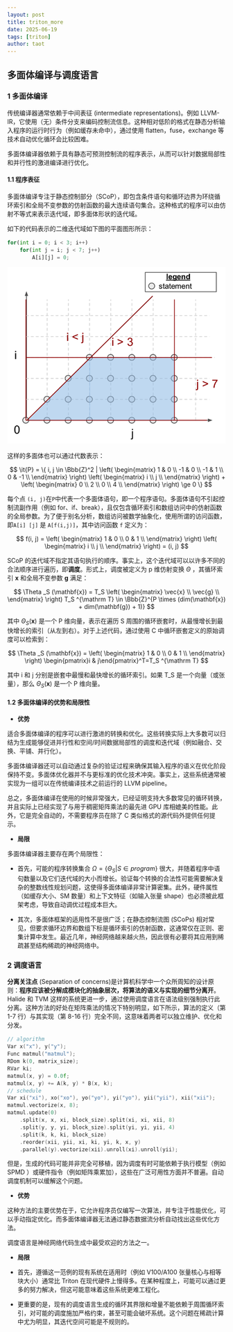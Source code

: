 ```yaml
---
layout: post
title: triton_more
date: 2025-06-19
tags: [triton]
author: taot
---
```



## 多面体编译与调度语言

### 1 多面体编译

传统编译器通常依赖于中间表征 (intermediate representations)。例如 LLVM-IR，它使用（无）条件分支来编码控制流信息。这种相对低阶的格式在静态分析输入程序的运行时行为（例如缓存未命中），通过使用 flatten，fuse，exchange 等技术自动优化循环会比较困难。

多面体编译器依赖于具有静态可预测控制流的程序表示，从而可以针对数据局部性和并行性的激进编译进行优化。

#### 1.1 程序表征

多面体编译专注于静态控制部分（SCoP），即包含条件语句和循环边界为环绕循环索引和全局不变参数的仿射函数的最大连续语句集合。这种格式的程序可以由仿射不等式来表示迭代域，即多面体形状的迭代域。

如下的代码表示的二维迭代域如下图的平面图形所示：

```python
for(int i = 0; i < 3; i++)
    for(int j = i; j < 7; j++)
        A[i][j] = 0;
```

![alt text](../blog_images/github_drawing_board_for_gitpages_blog/linag_1.png)

这样的多面体也可以通过代数表示：

$$
\it{P} = \{ i, j \in \Bbb{Z}^2 | \left( \begin{matrix} 
1 & 0 \\
-1 & 0 \\
-1 & 1 \\
0 & -1 \\
\end{matrix} \right)
\left( \begin{matrix} 
i \\
j \\
\end{matrix} \right)
+
\left( \begin{matrix} 
0 \\
2 \\
0 \\
4 \\
\end{matrix}
\right) \ge 0 \}
$$

每个点 `(i, j)`在`P`中代表一个多面体语句，即一个程序语句。多面体语句不引起控制流副作用（例如 for、if、break），且仅包含循环索引和数组访问中的仿射函数的全局参数。为了便于别名分析，数组访问被数学抽象化，使用所谓的访问函数，即`A[i] [j]` 是 `A[f(i,j)]`，其中访问函数 `f` 定义为：

$$
f(i, j) = \left( \begin{matrix} 
1 & 0 \\
0 & 1 \\
\end{matrix} \right)
\left( \begin{matrix} 
i \\
j \\
\end{matrix} \right)
= (i, j)
$$


SCoP 的迭代域不指定其语句执行的顺序。事实上，这个迭代域可以以许多不同的合法顺序进行遍历，即**调度**。形式上，调度被定义为 p 维仿射变换 $\Theta$ ，其循环索引 $\mathbf{x}$ 和全局不变参数 $\mathbf{g}$ 满足：

$$
\Theta _S (\mathbf{x}) = T_S \left( \begin{matrix} 
\vec{x} \\
\vec{g} \\
\end{matrix} \right) T_S ^{\mathrm T}
\in \Bbb{Z}^{P \times (dim(\mathbf{x}) + dim(\mathbf{g}) + 1)}
$$

其中 $\Theta _S (\mathbf{x})$ 是一个 P 维向量，表示在遍历 S 周围的循环嵌套时，从最慢增长到最快增长的索引（从左到右）。对于上述代码，通过使用 C 中循环嵌套定义的原始调度可以检索到：

$$
\Theta _S (\mathbf{x}) = \left( \begin{matrix}
1 & 0 \\
0 & 1 \\
\end{matrix}
\right)
\begin{pmatrix}i & j\end{pmatrix}^T=T_S ^{\mathrm T}
$$

其中 i 和 j 分别是嵌套中最慢和最快增长的循环索引。如果 T_S 是一个向量（或张量），那么  $\Theta _S (\mathbf{x})$ 是一个 P 维向量。

#### 1.2 多面体编译的优势和局限性

* **优势**

适合多面体编译的程序可以进行激进的转换和优化。这些转换实际上大多数可以归结为生成能够促进并行性和空间/时间数据局部性的调度和迭代域（例如融合、交换、平铺、并行化）。

多面体编译器还可以自动通过复杂的验证过程来确保其输入程序的语义在优化阶段保持不变。多面体优化器并不与更标准的优化技术冲突。事实上，这些系统通常被实现为一组可以在传统编译技术之前运行的 LLVM pipeline。

总之，多面体编译在使用的时候非常强大，已经证明支持大多数常见的循环转换，并且实际上已经实现了与用于稠密矩阵乘法的最先进 GPU 库相媲美的性能。此外，它是完全自动的，不需要程序员在除了 C 类似格式的源代码外提供任何提示。


* **局限**

多面体编译器主要存在两个局限性：

* 首先，可能的程序转换集合 $\Omega = \{ \Theta _S | S \in program \}$ 很大，并随着程序中语句数量以及它们迭代域的大小而增长。验证每个转换的合法性可能需要解决复杂的整数线性规划问题，这使得多面体编译非常计算密集。此外，硬件属性（如缓存大小、SM 数量）和上下文特征（如输入张量 shape）也必须被此框架考虑，导致自动调优过程成本巨大。

* 其次，多面体框架的适用性不是很广泛；在静态控制流图 (SCoPs) 相对常见，但要求循环边界和数组下标是循环索引的仿射函数，这通常仅在正则、密集计算中发生。最近几年，神经网络越来越火热，因此很有必要将其应用到稀疏甚至结构稀疏的神经网络中。



### 2 调度语言

**分离关注点** (Separation of concerns)是计算机科学中一个众所周知的设计原则：**程序应该被分解成模块化的抽象层次，将算法的语义与实现的细节分离开**。Halide 和 TVM 这样的系统更进一步，通过使用调度语言在语法级别强制执行此分离。这种方法的好处在矩阵乘法的情况下特别明显，如下所示，算法的定义（第 1-7 行）与其实现（第 8-16 行）完全不同，这意味着两者可以独立维护、优化和分发。

```cpp
// algorithm
Var x("x"), y("y");
Func matmul("matmul");
RDom k(0, matrix_size);
RVar ki;
matmul(x, y) = 0.0f;
matmul(x, y) += A(k, y) * B(x, k);
// schedule
Var xi("xi"), xo("xo"), yo("yo"), yi("yo"), yii("yii"), xii("xii");
matmul.vectorize(x, 8);
matmul.update(0)
    .split(x, x, xi, block_size).split(xi, xi, xii, 8)
    .split(y, y, yi, block_size).split(yi, yi, yii, 4)
    .split(k, k, ki, block_size)
    .reorder(xii, yii, xi, ki, yi, k, x, y)
    .parallel(y).vectorize(xii).unroll(xi).unroll(yii);
```

但是，生成的代码可能并非完全可移植，因为调度有时可能依赖于执行模型（例如 SPMD ）或硬件指令（例如矩阵乘累加），这些在广泛可用性方面并不普遍。自动调度机制可以缓解这个问题。


* **优势**

这种方法的主要优势在于，它允许程序员仅编写一次算法，并专注于性能优化，可以手动指定优化。而多面体编译器无法通过静态数据流分析自动找出这些优化方法。

调度语言是神经网络代码生成中最受欢迎的方法之一。


* **局限**

* 首先，遵循这一范例的现有系统在适用时（例如 V100/A100 张量核心与相等块大小）通常比 Triton 在现代硬件上慢得多。在某种程度上，可能可以通过更多的努力解决，但这可能意味着这些系统更难工程化。

* 更重要的是，现有的调度语言生成的循环其界限和增量不能依赖于周围循环索引，对可能的调度施加严格约束，甚至可能会破坏系统。这个问题在稀疏计算中尤为明显，其迭代空间可能是不规则的。
